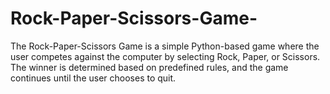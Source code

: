# Rock-Paper-Scissors-Game-
The Rock-Paper-Scissors Game is a simple Python-based game where the user competes against the computer by selecting Rock, Paper, or Scissors. The winner is determined based on predefined rules, and the game continues until the user chooses to quit.
